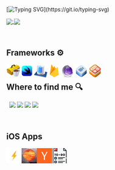 [![Typing SVG](https://readme-typing-svg.herokuapp.com?size=35&color=E3BE7A&center=true&vCenter=true&lines=Hi+there%2C+I'm+Igor!;Developer+from+RND.)](https://git.io/typing-svg)


<!--

Here are some ideas to get you started:

- 🔭 I’m currently working on ...
- 🌱 I’m currently learning ...
- 👯 I’m looking to collaborate on ...
- 🤔 I’m looking for help with ...
- 💬 Ask me about ...
- 📫 How to reach me: ...
- 😄 Pronouns: ...
- ⚡ Fun fact: ...

<h2 align="center"> 
    <img src="https://media.giphy.com/media/Qo2dupDib32rkTY4hX/giphy.gif" 
width="50%" > 
</h2>
-->


<a href="https://github.com/i9orila">
    <img 
         align="center" 
         width="46%" 
         src="https://github-readme-stats.vercel.app/api?username=i9orila&count_private=true&show_icons=true&include_all_commits=true&hide=contribs&custom_title=Stats&line_height=36&theme=onedark&hide_border=true"   
         />
<a href="https://github.com/i9orila">  
    <img 
         lign="left" 
         width="52%" 
         align="center" 
         src="https://github-readme-streak-stats.herokuapp.com/?user=i9orila&theme=onedark&hide_border=true" 
         />
</a>

&nbsp;
&nbsp;  

## Frameworks ⚙️ 
<img align="left" alt="CocoaTouch" height="36px" src="https://github.com/i9orila/i9orila/blob/main/Assets/cocoatouch.png?raw=true" />
<img align="left" alt="SwiftUI" height="36px" src="https://github.com/i9orila/i9orila/blob/main/Assets/swiftui.png?raw=true" />
<img align="left" alt="CoreData" height="36px" src="https://github.com/i9orila/i9orila/blob/main/Assets/coredata.png?raw=true" />
<img align="left" alt="Firebase" height="36px" src="https://github.com/i9orila/i9orila/blob/main/Assets/firebase.png" />
<img align="left" alt="CoreAnimation" height="36px" src="https://github.com/i9orila/i9orila/blob/main/Assets/coreanimation.png?raw=true" />
<img align="left" alt="AVFoundation" height="36px" src="https://github.com/i9orila/i9orila/blob/main/Assets/avfoundation.png?raw=true" />
<img align="left" alt="WidgetKit" height="36px" src="https://github.com/i9orila/i9orila/blob/main/Assets/widgetkit.png?raw=true" />



&nbsp;
&nbsp; 
    
## Where to find me 🔍 
&nbsp;
[<img src="https://img.shields.io/badge/Telegram-2CA5E0?style=for-the-badge&logo=telegram&logoColor=white" />](https://tlgg.ru/i9orila)
[<img src="https://img.shields.io/badge/Instagram-%231877F2.svg?style=for-the-badge&logo=Instagram&logoColor=white" />](https://www.instagram.com/i9orila)
[<img src="https://img.shields.io/badge/Twitter-%231DA1F2.svg?style=for-the-badge&logo=Twitter&logoColor=white" />](https://twitter.com/i9orila)
[<img src="https://img.shields.io/badge/linkedin-%230077B5.svg?style=for-the-badge&logo=linkedin&logoColor=white" />](https://www.linkedin.com/in/x)
 
&nbsp;
&nbsp;  


## iOS Apps
<a href="https://github.com/i9orila/FlashChat">
<img align="left" alt="FlashChat" height="40px" src="https://github.com/i9orila/FlashChat/blob/main/FlashChat/Assets.xcassets/AppIcon.appiconset/40.png?raw=true" />
</a>
    <a href="https://github.com/i9orila/Weather">
<img align="left" alt="Weather" height="40px" src="https://github.com/i9orila/Weather/blob/main/Weather)/Assets.xcassets/AppIcon.appiconset/40.png?raw=true" />
</a>
    <a href="https://github.com/i9orila/H4X0R-NEWS">
<img align="left" alt="H4X0R-NEWS" height="40px" src="https://github.com/i9orila/H4X0R-NEWS/blob/Development/H4X0R%20NEWS/Assets.xcassets/AppIcon.appiconset/40.png?raw=true" />
</a>
     <a href="https://github.com/i9orila/Todoey">
<img align="left" alt="H4X0R-NEWS" height="40px" src="https://github.com/i9orila/Todoey/blob/Dev/Todoey/Assets.xcassets/AppIcon.appiconset/40.png?raw=true" />
</a>





